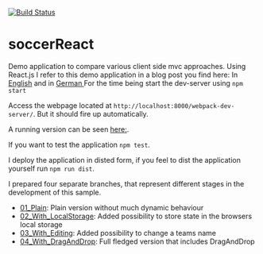 [![Build Status](https://travis-ci.org/holgergp/soccerReact.svg?branch=master)](https://travis-ci.org/holgergp/soccerReact)
# soccerReact
Demo application to compare various client side mvc approaches. Using React.js
I refer to this demo application in a blog post you find here: In [English](https://blog.codecentric.de/en/2016/01/road-testing-react-js/) and in [German ](https://blog.codecentric.de/2016/01/react-js-im-praxischeck/) 
For the time being start the dev-server using `npm start`

Access the webpage located at `http://localhost:8000/webpack-dev-server/`. But it should fire up automatically.

A running version can be seen [here:](http://soccerreact.herokuapp.com/ ).

If you want to test the application `npm test`.

I deploy the application in disted form, if you feel to dist the application yourself run `npm run dist`.

I prepared four separate branches, that represent different stages in the development of this sample.
 
 - [01_Plain](https://github.com/holgergp/soccerReact/tree/01_Plain): Plain version without much dynamic behaviour
 - [02_With_LocalStorage](https://github.com/holgergp/soccerReact/tree/02_WithLocalStorage): Added possibility to store state in the browsers local storage
 - [03_With_Editing](https://github.com/holgergp/soccerReact/tree/03_WithEditing): Added possibility to change a teams name
 - [04_With_DragAndDrop](https://github.com/holgergp/soccerReact/tree/04_WithDragAndDrop): Full fledged version that includes DragAndDrop
